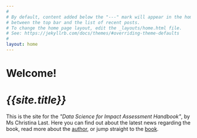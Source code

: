 ```yaml
---
#
# By default, content added below the "---" mark will appear in the home page
# between the top bar and the list of recent posts.
# To change the home page layout, edit the _layouts/home.html file.
# See: https://jekyllrb.com/docs/themes/#overriding-theme-defaults
#
layout: home
---
```


# Welcome!

# *{{site.title}}*

This is the site for the *"Data Science for Impact Assessment Handbook"*, by Ms Christina Last. Here you can find out about the latest news regarding the book, 
read more about the [author](/authors), or jump straight to the [book](http://127.0.0.1:4000/intro).
